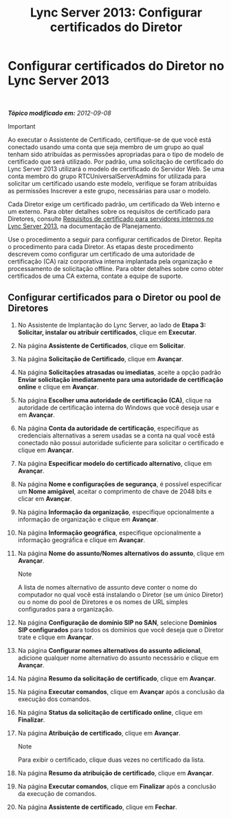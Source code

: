 ﻿---
title: 'Lync Server 2013: Configurar certificados do Diretor'
TOCTitle: Configurar certificados do Diretor
ms:assetid: 22988186-15ae-43b1-92f4-0adb3b75a7fd
ms:mtpsurl: https://technet.microsoft.com/pt-br/library/Gg398296(v=OCS.15)
ms:contentKeyID: 49306135
ms.date: 05/19/2016
mtps_version: v=OCS.15
ms.translationtype: HT
---

# Configurar certificados do Diretor no Lync Server 2013

 

_**Tópico modificado em:** 2012-09-08_

> [!important]  
> Ao executar o Assistente de Certificado, certifique-se de que você está conectado usando uma conta que seja membro de um grupo ao qual tenham sido atribuídas as permissões apropriadas para o tipo de modelo de certificado que será utilizado. Por padrão, uma solicitação de certificado do Lync Server 2013 utilizará o modelo de certificado do Servidor Web. Se uma conta membro do grupo RTCUniversalServerAdmins for utilizada para solicitar um certificado usando este modelo, verifique se foram atribuídas as permissões Inscrever a este grupo, necessárias para usar o modelo.

Cada Diretor exige um certificado padrão, um certificado da Web interno e um externo. Para obter detalhes sobre os requisitos de certificado para Diretores, consulte [Requisitos de certificado para servidores internos no Lync Server 2013](lync-server-2013-certificate-requirements-for-internal-servers.md), na documentação de Planejamento.

Use o procedimento a seguir para configurar certificados de Diretor. Repita o procedimento para cada Diretor. As etapas deste procedimento descrevem como configurar um certificado de uma autoridade de certificação (CA) raiz corporativa interna implantada pela organização e processamento de solicitação offline. Para obter detalhes sobre como obter certificados de uma CA externa, contate a equipe de suporte.

## Configurar certificados para o Diretor ou pool de Diretores

1.  No Assistente de Implantação do Lync Server, ao lado de **Etapa 3: Solicitar, instalar ou atribuir certificados**, clique em **Executar**.

2.  Na página **Assistente de Certificados**, clique em **Solicitar**.

3.  Na página **Solicitação de Certificado**, clique em **Avançar**.

4.  Na página **Solicitações atrasadas ou imediatas**, aceite a opção padrão **Enviar solicitação imediatamente para uma autoridade de certificação online** e clique em **Avançar**.

5.  Na página **Escolher uma autoridade de certificação (CA)**, clique na autoridade de certificação interna do Windows que você deseja usar e em **Avançar**.

6.  Na página **Conta da autoridade de certificação**, especifique as credenciais alternativas a serem usadas se a conta na qual você está conectado não possui autoridade suficiente para solicitar o certificado e clique em **Avançar**.

7.  Na página **Especificar modelo do certificado alternativo**, clique em **Avançar**.

8.  Na página **Nome e configurações de segurança**, é possível especificar um **Nome amigável**, aceitar o comprimento de chave de 2048 bits e clicar em **Avançar**.

9.  Na página **Informação da organização**, especifique opcionalmente a informação de organização e clique em **Avançar**.

10. Na página **Informação geográfica**, especifique opcionalmente a informação geográfica e clique em **Avançar**.

11. Na página **Nome do assunto/Nomes alternativos do assunto**, clique em **Avançar**.
    
    > [!note]  
    > A lista de nomes alternativo de assunto deve conter o nome do computador no qual você está instalando o Diretor (se um único Diretor) ou o nome do pool de Diretores e os nomes de URL simples configurados para a organização.

12. Na página **Configuração de domínio SIP no SAN**, selecione **Domínios SIP configurados** para todos os domínios que você deseja que o Diretor trate e clique em **Avançar**.

13. Na página **Configurar nomes alternativos do assunto adicional**, adicione qualquer nome alternativo do assunto necessário e clique em **Avançar**.

14. Na página **Resumo da solicitação de certificado**, clique em **Avançar**.

15. Na página **Executar comandos**, clique em **Avançar** após a conclusão da execução dos comandos.

16. Na página **Status da solicitação de certificado online**, clique em **Finalizar**.

17. Na página **Atribuição de certificado**, clique em **Avançar**.
    
    > [!note]  
    > Para exibir o certificado, clique duas vezes no certificado da lista.

18. Na página **Resumo da atribuição de certificado**, clique em **Avançar**.

19. Na página **Executar comandos**, clique em **Finalizar** após a conclusão da execução de comandos.

20. Na página **Assistente de certificado**, clique em **Fechar**.

